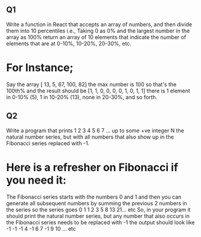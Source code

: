 ## Q1

Write a function in React that accepts an array of numbers, and then divide them into 10 percentiles i.e., Taking 0 as 0% and the largest number in the array as 100% return an array of 10 elements that indicate the number of elements that are at 0-10%, 10-20%, 20-30%, etc.

# For Instance;

Say the array [ 13, 5, 67, 100, 82] the max number is 100 so that's the 100th% and the result should be [1, 1, 0, 0, 0, 0, 1, 0, 1, 1] there is 1 element in 0-10% (5), 1 in 10-20% (13), none in 20-30%, and so forth.

## Q2

Write a program that prints 1 2 3 4 5 6 7 ... up to some +ve integer N the natural number series, but with all numbers that also show up in the Fibonacci series replaced with -1.

# Here is a refresher on Fibonacci if you need it:

The Fibonacci series starts with the numbers 0 and 1 and then you can generate all subsequent numbers by summing the previous 2 numbers in the series so the series goes 0 1 1 2 3 5 8 13 21... etc
So, in your program it should print the natural number series, but any number that also occurs in the Fibonacci series needs to be replaced with -1 the output should look like -1 -1 -1 4 -1 6 7 -1 9 10 ... etc
